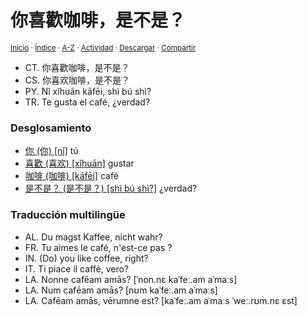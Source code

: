 # 你喜歡咖啡，是不是？
<sup>[Inicio](../../../../index.md) · [Índice](../../../../indices/frases-chinas.md) · [A-Z](../../../../indices/alfabetico.md) · [Actividad](../../../../indices/actividad.md) · <a href="../../../../contenido/n/i/3/ni3-xi3-huan1-ka1-fei1-shi4-bu2-shi4.html" download="jucardus-ni3-xi3-huan1-ka1-fei1-shi4-bu2-shi4.html">Descargar</a> · [Compartir](https://x.com/intent/tweet?text=%E4%BD%A0%E5%96%9C%E6%AD%A1%E5%92%96%E5%95%A1%EF%BC%8C%E6%98%AF%E4%B8%8D%E6%98%AF%EF%BC%9F%20entre%20las%20Frases%20chinas%2C%20con%20desglosamiento%20y%20traducciones.%0A%E2%86%92%20https%3A%2F%2Fjucardus.github.io%2Fcontenido%2Fn%2Fi%2F3%2Fni3-xi3-huan1-ka1-fei1-shi4-bu2-shi4.html%0A%0A%23frss_chns_jucardus%0A%40jucardus)</sup>

* CT. 你喜歡咖啡，是不是？  
* CS. 你喜欢咖啡，是不是？  
* PY. Nǐ xǐhuān kāfēi, shì bú shì?  
* TR. Te gusta el café, ¿verdad?

### Desglosamiento

* [你 (你) [nǐ]](../../../../contenido/n/i/3/ni3-20320.md) tú
* [喜歡 (喜欢) [xǐhuān]](../../../../contenido/x/i/3/xi3-huan1.md) gustar
* [咖啡 (咖啡) [kāfēi]](../../../../contenido/k/a/1/ka1-fei1.md) café
* [是不是？ (是不是？) [shì bú shì?]](../../../../contenido/s/h/i/shi4-bu2-shi4.md) ¿verdad?

### Traducción multilingüe

* AL. Du magst Kaffee, nicht wahr?
* FR. Tu aimes le café, n'est-ce pas ?
* IN. (Do) you like coffee, right?
* IT. Ti piace il caffè, vero?
* LA. Nonne cafēam amās? [ˈnon.nɛ kaˈfeː.am aˈmaːs]
* LA. Num cafēam amās? [nʊm kaˈfeː.am aˈmaːs]
* LA. Cafēam amās, vērumne est? [kaˈfeː.am aˈmaːs ˈweː.rʊm.nɛ ɛst]
